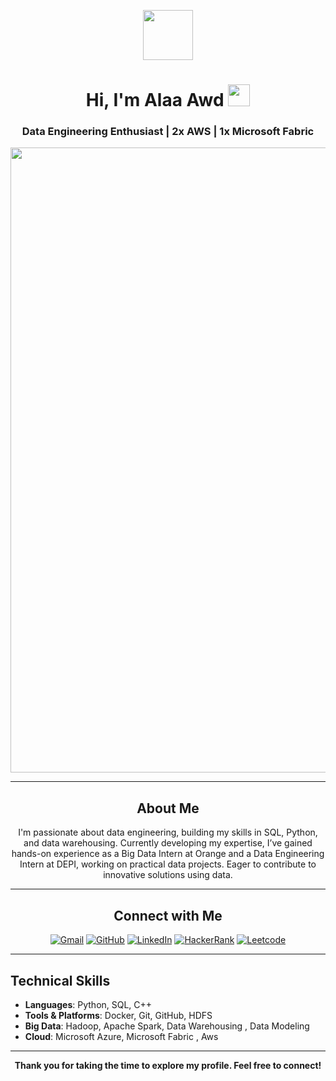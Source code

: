 <p align="center">
  <img src="https://camo.githubusercontent.com/792339729babf55dc139ac8189abba7aa4ff21366eecda37b3f0c37200dfa871/68747470733a2f2f6d656469612e67697068792e636f6d2f6d656469612f6959384352426451584f444a5343455249722f67697068792e676966" width="80"/>
</p>

<h1 align="center">Hi, I'm Alaa Awd <img src="https://media.giphy.com/media/hvRJCLFzcasrR4ia7z/giphy.gif" width="35"></h1>

<h3 align="center">Data Engineering Enthusiast | 2x AWS | 1x Microsoft Fabric
</h3>

<p align="center">
    <img src="https://race.reva.edu.in/wp-content/uploads/2021/07/Future-of-Data-Engineering.png" width="1000px">
</p>



---

<h2 align="center">About Me</h2>

<p align="center">
I'm passionate about data engineering, building my skills in SQL, Python, and data warehousing. Currently developing my expertise, I’ve gained hands-on experience as a Big Data Intern at Orange and a Data Engineering Intern at DEPI, working on practical data projects. Eager to contribute to innovative solutions using data.
</p>

---

<h2 align="center">Connect with Me</h2>

<p align="center">
    <a href="mailto:alaa.awad980@yahoo.com"><img src="https://img.shields.io/badge/gmail-%23EA4335.svg?style=plastic&logo=gmail&logoColor=white" alt="Gmail"/></a>
    <a href="https://github.com/alaaawd"><img src="https://img.shields.io/badge/github-%23181717.svg?style=plastic&logo=github&logoColor=white" alt="GitHub"/></a>
    <a href="https://www.linkedin.com/in/alaaawd/"><img src="https://img.shields.io/badge/linkedin-%230A66C2.svg?style=plastic&logo=linkedin&logoColor=white" alt="LinkedIn"/></a>
    <a href="https://www.hackerrank.com/profile/alaaawad0100"><img src="https://img.shields.io/badge/HackerRank-%2307C559.svg?style=plastic&logo=HackerRank&logoColor=white" alt="HackerRank"/></a>
    <a href="https://leetcode.com/u/alaaawad0100/"><img src="https://img.shields.io/badge/Leetcode-%23000000.svg?style=plastic&logo=Leetcode" alt="Leetcode"/></a>

</p>

---

## Technical Skills

- **Languages**: Python, SQL, C++  
- **Tools & Platforms**: Docker, Git, GitHub, HDFS 
- **Big Data**: Hadoop, Apache Spark, Data Warehousing , Data Modeling
- **Cloud**: Microsoft Azure, Microsoft Fabric , Aws

---

<p align="center"><b>Thank you for taking the time to explore my profile. Feel free to connect!</b></p>
